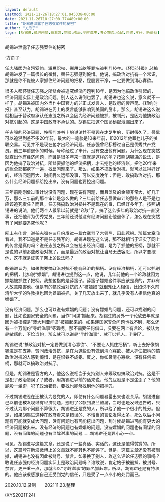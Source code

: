 ```yaml
---
layout: default
Lastmod: 2021-11-26T18:27:01.945338+00:00
date: 2021-11-26T18:27:00.774489+00:00
title: "胡锡进泄露了任志强案件的秘密"
author: "方舟子"
tags: [胡锡进,经济问题,任志强,嫖娼,政治,寻衅滋事,清心寡欲,论敌,间谍,审计，新语丝]
---
```


胡锡进泄露了任志强案件的秘密

·方舟子·

任志强因为贪污受贿、滥用职权、挪用公款等罪名被判刑18年。《环球时报》总编胡锡进发了一篇很长的微博，替任志强感到惋惜。他说，搞政治对抗有一个常识，那就是你不能被人家抓住经济问题的把柄，屁股要干净，一定要做到清心寡欲。

很多人都怀疑任志强之所以会被追究经济问题判18年，是因为他搞政治引起的，经济问题实际上是政治问题。别人这么说倒也罢了，胡锡进也这么说，意义就不一样了。胡锡进被国内外当作中国官方的非正式发言人，是政府的传声筒。《纽约时报》甚至认为，胡锡进在网上的发言能够影响到美国的股市。那么，胡锡进这么说就相当于替政府承认任志强之所以会因为经济问题被抓、被判刑，是因为他搞政治对抗引起的。这是中国政府不承认的。胡锡进把这个国家秘密泄漏出来了。

任志强的经济问题，按照判决书上的说法并不是现在才发生的，历时很久了，最早可以追溯到差不多20年前，最大的一笔款是10来年前，即2012年他跟他儿子的关联交易。可见并不是现在他才出经济问题。任志强曾经标榜过自己是优秀共产党员。他三年前退休的时候，号称经过了审计，没有查出他有问题。为什么现在突然就查出他有经济问题，而且是很多年来一直就是这样的呢？按照胡锡进的说法，是因为他搞了政治对抗，所以要抓他的经济把柄，才去挖他的经济账，把他20年来的账全部都挖了一遍，找出问题来了。那么，如果不搞政治对抗，就可以过得好好的，经济问题再大、时间再久远都没事，可以安度晚年；但是，敢搞政治对抗，那么什么经济问题都给挖出来，没有问题也要挖出问题。

三年前刚刚做过审计说没有问题，现在说有问题，而且涉及的金额非常大，好几千万，那么三年前的那个审计是怎么做的？三年前给任志强做审计的那些人是不是也应该追究责任？而且，任志强搞政治对抗并不是现在的事，已经好多年了。按照胡锡进的说法，他们两个人很早以前就是“论敌”了。搞了这么多年的政治对抗一直没事，还把他评为优秀党员，三年前还说他没有经济问题让他退休了，怎么现在突然有了问题要追究他呢？

网上有传言，说任志强在三月份发过一篇文章骂了大领导，因此惹祸。那篇文章我看过，我不知道是不是任志强写的。胡锡进现在这么说，那不就相当于证实了网上的传言是真的吗？说任志强之所以会被挖出经济问题，是为了抓他的把柄，那就不是说的以前那些政治对抗了，而是最近的政治对抗让当局无法容忍，所以才要挖他，这不就是证实了网上的说法吗？

胡锡进认为，如果你要搞政治对抗不能有经济的把柄。没有经济把柄，还可以抓别的把柄，比如说“嫖娼”。胡锡进也提到这一点，他说，几年前他的一个论敌就因为嫖娼被抓住了把柄。我想他指的是薛蛮子。薛蛮子嫖娼这件事应该是真的，并非有人故意陷害他。但是有的搞政治对抗的人“被嫖娼”就很难让人相信，比如说不久前清华大学的许教授也因为嫖娼被抓，关了几天放出来了，就几乎没有人相信他真的嫖娼了。

没有经济问题，那么也可以说有嫖娼的问题；没有嫖娼的问题，还可以找别的问题，比如说国家安全的问题，当作“间谍”抓起来。胡锡进的另外一个论敌去年就是因为被指控是“澳大利亚间谍”被抓起来的。如果连国家安全问题也找不到，那么还有一个万能的“寻衅滋事”等着呢。那不需要任何借口，只要在网上有言论，被认为是敏感的、不恰当的，那么就可以说是“寻衅滋事”，就可以抓人、判刑了。

胡锡进说“搞政治对抗一定要做到清心寡欲”、“不要让人抓住把柄”，听上去好像胡锡进是在支持、赞同政治对抗，是在为这些没有做到清心寡欲、被人抓住把柄的搞政治对抗的人感到惋惜，是在恨铁不成钢。反之，你如果清心寡欲、没有任何把柄，那就可以搞政治对抗了。

但是，胡锡进是官方的人。他这么说相当于支持别人来跟政府搞政治对抗。这是不是犯了政治错误了？或者，用胡锡进以前的话来说，他的屁股是不是坐歪了？他的屁股一坐歪，犯了政治错误，要找也能够找到他的把柄的。

不过胡锡进现在还被认为是党的人，即使有什么问题暴露出来也没关系。胡锡进自己以前也被发现过有经济问题，挪用了公款到波兰旅游，当时也是发过通告的，只不过认为那个问题不算很大，胡锡进还是党的人，所以给了他一个很小的处分。但是，如果胡锡进这种在政府看来是错误的、不恰当的言论发得太多，那么以后小问题有可能就变成大问题，没有问题也有可能挖出问题，到时候胡锡进可能有更大的经济问题被出来。没有经济的问题也有嫖娼的问题，没有嫖娼的问题也有间谍的问题，没有间谍的问题也有寻衅滋事的问题……胡锡进还是要小心一点。

可见，胡锡进写这篇文章，还是说了一些真话、实话的。这还是值得赞赏的。所以，这篇登在新浪微博上的文章就不能转也不能评了。但是，这篇文章还没有被删掉，胡锡进也没有因此被封号、禁言。如果换了别人，敢这么评论任志强的事吗？敢说任志强的经济问题实际上是政治问题吗？谁敢说，肯定帖子被删掉，被封号、禁言。更严重一点，那就会以“寻衅滋事”的罪名抓起来。所以，胡锡进还是有特权的。他应该很感激自己还受到党的信任，只是受了一点小小的处罚而已。

2020.10.12.录制　　2021.11.23.整理

(XYS20211124)

